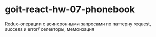# goit-react-hw-07-phonebook
 Redux-операции с асинхронными запросами по паттерну request, success и error/ селекторы, мемоизация
